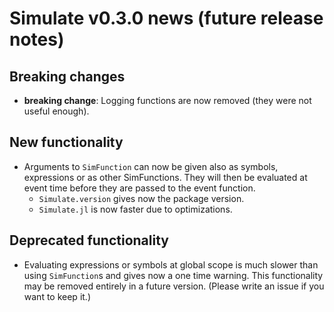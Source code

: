 # Simulate v0.3.0 news (future release notes)

## Breaking changes
- **breaking change**: Logging functions are now removed (they were not useful
  enough).

## New functionality
- Arguments to `SimFunction` can now be given also as symbols, expressions or as
  other SimFunctions. They will then be evaluated at event time before they are
  passed to the event function.
  - `Simulate.version` gives now the package version.
  - `Simulate.jl` is now faster due to optimizations.

## Deprecated functionality
- Evaluating expressions or symbols at global scope is much slower than using
  `SimFunction`s and gives now a one time warning. This functionality may be
  removed entirely in a future version. (Please write an issue if you want to
  keep it.)
